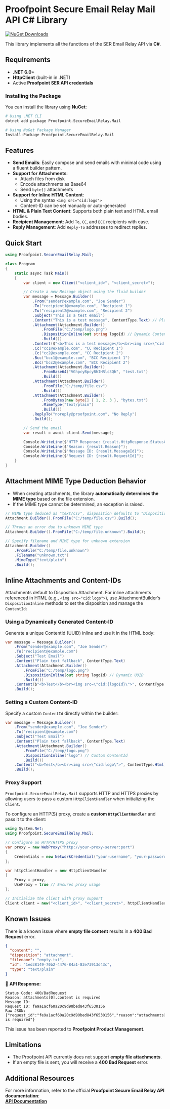 # Proofpoint Secure Email Relay Mail API C# Library
[![NuGet Downloads](https://img.shields.io/nuget/dt/Proofpoint.SecureEmailRelay.Mail.svg)](https://www.nuget.org/packages/Proofpoint.SecureEmailRelay.Mail)  

This library implements all the functions of the SER Email Relay API via **C#**.

## Requirements

- **.NET 6.0+**
- **HttpClient** (built-in in .NET)
- Active **Proofpoint SER API credentials**

### Installing the Package

You can install the library using **NuGet**:

```bash
# Using .NET CLI
dotnet add package Proofpoint.SecureEmailRelay.Mail

# Using NuGet Package Manager
Install-Package Proofpoint.SecureEmailRelay.Mail
```

## Features

- **Send Emails**: Easily compose and send emails with minimal code using a fluent builder pattern.
- **Support for Attachments**:
    - Attach files from disk
    - Encode attachments as Base64
    - Send `byte[]` attachments
- **Support for Inline HTML Content**:
    - Using the syntax `<img src="cid:logo">`
    - Content-ID can be set manually or auto-generated
- **HTML & Plain Text Content**: Supports both plain text and HTML email bodies.
- **Recipient Management**: Add `To`, `CC`, and `BCC` recipients with ease.
- **Reply Management**: Add `Reply-To` addresses to redirect replies.

## Quick Start

```csharp
using Proofpoint.SecureEmailRelay.Mail;

class Program
{
    static async Task Main()
    {
        var client = new Client("<client_id>", "<client_secret>");

        // Create a new Message object using the fluid builder
        var message = Message.Builder()
            .From("sender@example.com", "Joe Sender")
            .To("recipient1@example.com", "Recipient 1")
            .To("recipient2@example.com", "Recipient 2")
            .Subject("This is a test email")
            .Content("This is a test message", ContentType.Text) // Plain text alternative
            .Attachment(Attachment.Builder()
                .FromFile("C:/temp/logo.png")
                .DispositionInline(out string logoId) // Dynamic Content-ID
                .Build())
            .Content($"<b>This is a test message</b><br><img src=\"cid:{logoId}\">", ContentType.Html) // Single HTML body
            .Cc("cc1@example.com", "CC Recipient 1")
            .Cc("cc2@example.com", "CC Recipient 2")
            .Bcc("bcc1@example.com", "BCC Recipient 1")
            .Bcc("bcc2@example.com", "BCC Recipient 2")
            .Attachment(Attachment.Builder()
                .FromBase64("VGhpcyBpcyBhIHRlc3Qh", "test.txt")
                .Build())
            .Attachment(Attachment.Builder()
                .FromFile("C:/temp/file.csv")
                .Build())
            .Attachment(Attachment.Builder()
                .FromBytes(new byte[] { 1, 2, 3 }, "bytes.txt")
                .MimeType("text/plain")
                .Build())
            .ReplyTo("noreply@proofpoint.com", "No Reply")
            .Build();

        // Send the email
        var result = await client.Send(message);

        Console.WriteLine($"HTTP Response: {result.HttpResponse.StatusCode}/{(int)result.HttpResponse.StatusCode}");
        Console.WriteLine($"Reason: {result.Reason}");
        Console.WriteLine($"Message ID: {result.MessageId}");
        Console.WriteLine($"Request ID: {result.RequestId}");
    }
}
```

## Attachment MIME Type Deduction Behavior

- When creating attachments, the library **automatically determines the MIME type** based on the file extension.
- If the MIME type cannot be determined, an exception is raised.

```csharp
// MIME type deduced as "text/csv", disposition defaults to "Disposition.Attachment"
Attachment.Builder().FromFile("C:/temp/file.csv").Build();

// Throws an error due to unknown MIME type
Attachment.Builder().FromFile("C:/temp/file.unknown").Build();

// Specify filename and MIME type for unknown extension
Attachment.Builder()
    .FromFile("C:/temp/file.unknown")
    .Filename("unknown.txt")
    .MimeType("text/plain")
    .Build();
```

## Inline Attachments and Content-IDs

Attachments default to Disposition.Attachment. For inline attachments referenced in HTML (e.g., `<img src="cid:logo">`), use AttachmentBuilder’s `DispositionInline` methods to set the disposition and manage the `ContentId`:

### Using a Dynamically Generated Content-ID

Generate a unique ContentId (UUID) inline and use it in the HTML body:
```csharp
var message = Message.Builder()
    .From("sender@example.com", "Joe Sender")
    .To("recipient@example.com")
    .Subject("Test Email")
    .Content("Plain text fallback", ContentType.Text)
    .Attachment(Attachment.Builder()
        .FromFile("C:/temp/logo.png")
        .DispositionInline(out string logoId) // Dynamic UUID
        .Build())
    .Content($"<b>Test</b><br><img src=\"cid:{logoId}\">", ContentType.Html)
    .Build();
```

### Setting a Custom Content-ID

Specify a custom `ContentId` directly within the builder:

```csharp
var message = Message.Builder()
    .From("sender@example.com", "Joe Sender")
    .To("recipient@example.com")
    .Subject("Test Email")
    .Content("Plain text fallback", ContentType.Text)
    .Attachment(Attachment.Builder()
        .FromFile("C:/temp/logo.png")
        .DispositionInline("logo") // Custom ContentId
        .Build())
    .Content("<b>Test</b><br><img src=\"cid:logo\">", ContentType.Html)
    .Build();
```

### Proxy Support

`Proofpoint.SecureEmailRelay.Mail` supports HTTP and HTTPS proxies by allowing users to pass a custom `HttpClientHandler` when initializing the `Client`.

To configure an HTTP(S) proxy, create a **custom `HttpClientHandler`** and pass it to the client:

```csharp
using System.Net;
using Proofpoint.SecureEmailRelay.Mail;

// Configure an HTTP/HTTPS proxy
var proxy = new WebProxy("http://your-proxy-server:port")
{
    Credentials = new NetworkCredential("your-username", "your-password") // Optional authentication
};

var httpClientHandler = new HttpClientHandler
{
    Proxy = proxy,
    UseProxy = true // Ensures proxy usage
};

// Initialize the client with proxy support
Client client = new("<client_id>", "<client_secret>", httpClientHandler);
```

## Known Issues

There is a known issue where **empty file content** results in a **400 Bad Request** error.

```json
{
  "content": "",
  "disposition": "attachment",
  "filename": "empty.txt",
  "id": "1ed38149-70b2-4476-84a1-83e73913d43c",
  "type": "text/plain"
}
```

🔹 **API Response:**

```
Status Code: 400/BadRequest
Reason: attachments[0].content is required
Message ID:
Request ID: fe9a1acf60a20c9d90bed843f6530156
Raw JSON: {"request_id":"fe9a1acf60a20c9d90bed843f6530156","reason":"attachments[0].content is required"}
```

This issue has been reported to **Proofpoint Product Management**.

## Limitations
- The Proofpoint API currently does not support **empty file attachments**.
- If an empty file is sent, you will receive a **400 Bad Request** error.

## Additional Resources
For more information, refer to the official **Proofpoint Secure Email Relay API documentation**:  
[**API Documentation**](https://api-docs.ser.proofpoint.com/docs/email-submission)
